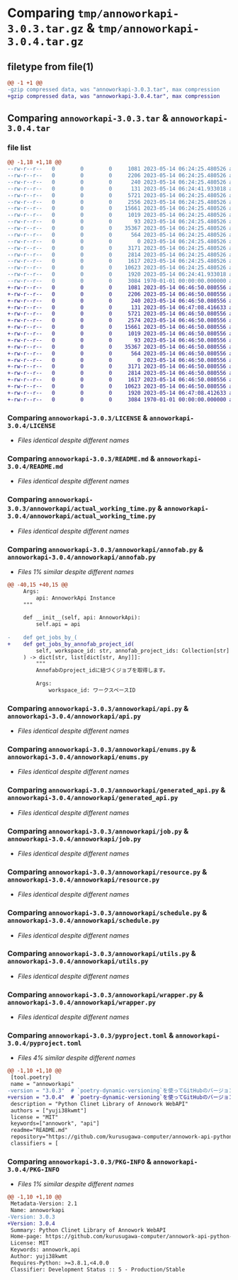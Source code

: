 # Comparing `tmp/annoworkapi-3.0.3.tar.gz` & `tmp/annoworkapi-3.0.4.tar.gz`

## filetype from file(1)

```diff
@@ -1 +1 @@
-gzip compressed data, was "annoworkapi-3.0.3.tar", max compression
+gzip compressed data, was "annoworkapi-3.0.4.tar", max compression
```

## Comparing `annoworkapi-3.0.3.tar` & `annoworkapi-3.0.4.tar`

### file list

```diff
@@ -1,18 +1,18 @@
--rw-r--r--   0        0        0     1081 2023-05-14 06:24:25.480526 annoworkapi-3.0.3/LICENSE
--rw-r--r--   0        0        0     2206 2023-05-14 06:24:25.480526 annoworkapi-3.0.3/README.md
--rw-r--r--   0        0        0      240 2023-05-14 06:24:25.480526 annoworkapi-3.0.3/annoworkapi/__init__.py
--rw-r--r--   0        0        0      131 2023-05-14 06:24:41.933018 annoworkapi-3.0.3/annoworkapi/__version__.py
--rw-r--r--   0        0        0     5721 2023-05-14 06:24:25.480526 annoworkapi-3.0.3/annoworkapi/actual_working_time.py
--rw-r--r--   0        0        0     2556 2023-05-14 06:24:25.480526 annoworkapi-3.0.3/annoworkapi/annofab.py
--rw-r--r--   0        0        0    15661 2023-05-14 06:24:25.480526 annoworkapi-3.0.3/annoworkapi/api.py
--rw-r--r--   0        0        0     1019 2023-05-14 06:24:25.480526 annoworkapi-3.0.3/annoworkapi/enums.py
--rw-r--r--   0        0        0       93 2023-05-14 06:24:25.480526 annoworkapi-3.0.3/annoworkapi/exceptions.py
--rw-r--r--   0        0        0    35367 2023-05-14 06:24:25.480526 annoworkapi-3.0.3/annoworkapi/generated_api.py
--rw-r--r--   0        0        0      564 2023-05-14 06:24:25.480526 annoworkapi-3.0.3/annoworkapi/job.py
--rw-r--r--   0        0        0        0 2023-05-14 06:24:25.480526 annoworkapi-3.0.3/annoworkapi/py.typed
--rw-r--r--   0        0        0     3171 2023-05-14 06:24:25.480526 annoworkapi-3.0.3/annoworkapi/resource.py
--rw-r--r--   0        0        0     2814 2023-05-14 06:24:25.480526 annoworkapi-3.0.3/annoworkapi/schedule.py
--rw-r--r--   0        0        0     1617 2023-05-14 06:24:25.480526 annoworkapi-3.0.3/annoworkapi/utils.py
--rw-r--r--   0        0        0    10623 2023-05-14 06:24:25.480526 annoworkapi-3.0.3/annoworkapi/wrapper.py
--rw-r--r--   0        0        0     1920 2023-05-14 06:24:41.933018 annoworkapi-3.0.3/pyproject.toml
--rw-r--r--   0        0        0     3084 1970-01-01 00:00:00.000000 annoworkapi-3.0.3/PKG-INFO
+-rw-r--r--   0        0        0     1081 2023-05-14 06:46:50.080556 annoworkapi-3.0.4/LICENSE
+-rw-r--r--   0        0        0     2206 2023-05-14 06:46:50.080556 annoworkapi-3.0.4/README.md
+-rw-r--r--   0        0        0      240 2023-05-14 06:46:50.080556 annoworkapi-3.0.4/annoworkapi/__init__.py
+-rw-r--r--   0        0        0      131 2023-05-14 06:47:08.416633 annoworkapi-3.0.4/annoworkapi/__version__.py
+-rw-r--r--   0        0        0     5721 2023-05-14 06:46:50.080556 annoworkapi-3.0.4/annoworkapi/actual_working_time.py
+-rw-r--r--   0        0        0     2574 2023-05-14 06:46:50.080556 annoworkapi-3.0.4/annoworkapi/annofab.py
+-rw-r--r--   0        0        0    15661 2023-05-14 06:46:50.080556 annoworkapi-3.0.4/annoworkapi/api.py
+-rw-r--r--   0        0        0     1019 2023-05-14 06:46:50.080556 annoworkapi-3.0.4/annoworkapi/enums.py
+-rw-r--r--   0        0        0       93 2023-05-14 06:46:50.080556 annoworkapi-3.0.4/annoworkapi/exceptions.py
+-rw-r--r--   0        0        0    35367 2023-05-14 06:46:50.080556 annoworkapi-3.0.4/annoworkapi/generated_api.py
+-rw-r--r--   0        0        0      564 2023-05-14 06:46:50.080556 annoworkapi-3.0.4/annoworkapi/job.py
+-rw-r--r--   0        0        0        0 2023-05-14 06:46:50.080556 annoworkapi-3.0.4/annoworkapi/py.typed
+-rw-r--r--   0        0        0     3171 2023-05-14 06:46:50.080556 annoworkapi-3.0.4/annoworkapi/resource.py
+-rw-r--r--   0        0        0     2814 2023-05-14 06:46:50.080556 annoworkapi-3.0.4/annoworkapi/schedule.py
+-rw-r--r--   0        0        0     1617 2023-05-14 06:46:50.080556 annoworkapi-3.0.4/annoworkapi/utils.py
+-rw-r--r--   0        0        0    10623 2023-05-14 06:46:50.080556 annoworkapi-3.0.4/annoworkapi/wrapper.py
+-rw-r--r--   0        0        0     1920 2023-05-14 06:47:08.412633 annoworkapi-3.0.4/pyproject.toml
+-rw-r--r--   0        0        0     3084 1970-01-01 00:00:00.000000 annoworkapi-3.0.4/PKG-INFO
```

### Comparing `annoworkapi-3.0.3/LICENSE` & `annoworkapi-3.0.4/LICENSE`

 * *Files identical despite different names*

### Comparing `annoworkapi-3.0.3/README.md` & `annoworkapi-3.0.4/README.md`

 * *Files identical despite different names*

### Comparing `annoworkapi-3.0.3/annoworkapi/actual_working_time.py` & `annoworkapi-3.0.4/annoworkapi/actual_working_time.py`

 * *Files identical despite different names*

### Comparing `annoworkapi-3.0.3/annoworkapi/annofab.py` & `annoworkapi-3.0.4/annoworkapi/annofab.py`

 * *Files 1% similar despite different names*

```diff
@@ -40,15 +40,15 @@
     Args:
         api: AnnoworkApi Instance
     """
 
     def __init__(self, api: AnnoworkApi):
         self.api = api
 
-    def get_jobs_by_(
+    def get_jobs_by_annofab_project_id(
         self, workspace_id: str, annofab_project_ids: Collection[str]
     ) -> dict[str, list[dict[str, Any]]]:
         """
         Annofabのproject_idに紐づくジョブを取得します。
 
         Args:
             workspace_id: ワークスペースID
```

### Comparing `annoworkapi-3.0.3/annoworkapi/api.py` & `annoworkapi-3.0.4/annoworkapi/api.py`

 * *Files identical despite different names*

### Comparing `annoworkapi-3.0.3/annoworkapi/enums.py` & `annoworkapi-3.0.4/annoworkapi/enums.py`

 * *Files identical despite different names*

### Comparing `annoworkapi-3.0.3/annoworkapi/generated_api.py` & `annoworkapi-3.0.4/annoworkapi/generated_api.py`

 * *Files identical despite different names*

### Comparing `annoworkapi-3.0.3/annoworkapi/job.py` & `annoworkapi-3.0.4/annoworkapi/job.py`

 * *Files identical despite different names*

### Comparing `annoworkapi-3.0.3/annoworkapi/resource.py` & `annoworkapi-3.0.4/annoworkapi/resource.py`

 * *Files identical despite different names*

### Comparing `annoworkapi-3.0.3/annoworkapi/schedule.py` & `annoworkapi-3.0.4/annoworkapi/schedule.py`

 * *Files identical despite different names*

### Comparing `annoworkapi-3.0.3/annoworkapi/utils.py` & `annoworkapi-3.0.4/annoworkapi/utils.py`

 * *Files identical despite different names*

### Comparing `annoworkapi-3.0.3/annoworkapi/wrapper.py` & `annoworkapi-3.0.4/annoworkapi/wrapper.py`

 * *Files identical despite different names*

### Comparing `annoworkapi-3.0.3/pyproject.toml` & `annoworkapi-3.0.4/pyproject.toml`

 * *Files 4% similar despite different names*

```diff
@@ -1,10 +1,10 @@
 [tool.poetry]
 name = "annoworkapi"
-version = "3.0.3"  # `poetry-dynamic-versioning`を使ってGitHubのバージョンタグを取得している。変更不要
+version = "3.0.4"  # `poetry-dynamic-versioning`を使ってGitHubのバージョンタグを取得している。変更不要
 description = "Python Clinet Library of Annowork WebAPI"
 authors = ["yuji38kwmt"]
 license = "MIT"
 keywords=["annowork", "api"]
 readme="README.md"
 repository="https://github.com/kurusugawa-computer/annowork-api-python-client"
 classifiers = [
```

### Comparing `annoworkapi-3.0.3/PKG-INFO` & `annoworkapi-3.0.4/PKG-INFO`

 * *Files 1% similar despite different names*

```diff
@@ -1,10 +1,10 @@
 Metadata-Version: 2.1
 Name: annoworkapi
-Version: 3.0.3
+Version: 3.0.4
 Summary: Python Clinet Library of Annowork WebAPI
 Home-page: https://github.com/kurusugawa-computer/annowork-api-python-client
 License: MIT
 Keywords: annowork,api
 Author: yuji38kwmt
 Requires-Python: >=3.8.1,<4.0.0
 Classifier: Development Status :: 5 - Production/Stable
```

